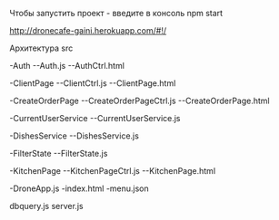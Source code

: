 Чтобы запустить проект - введите в консоль npm start

http://dronecafe-gaini.herokuapp.com/#!/

Архитектура
src

-Auth
--Auth.js
--AuthCtrl.html

-ClientPage
--ClientCtrl.js
--ClientPage.html

-CreateOrderPage
--CreateOrderPageCtrl.js
--CreateOrderPage.html

-CurrentUserService
--CurrentUserService.js

-DishesService
--DishesService.js

-FilterState
--FilterState.js

-KitchenPage
--KitchenPageCtrl.js
--KitchenPage.html

-DroneApp.js
-index.html
-menu.json

dbquery.js
server.js